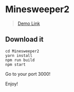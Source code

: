 # Minesweeper2

> [Demo Link](https://my-project-nscwvxuxkt.now.sh)

## Download it

```
cd Minesweeper2
yarn install
npm run build
npm start
```

Go to your port 3000!

Enjoy!
